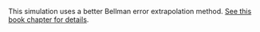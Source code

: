 This simulation uses a better Bellman error extrapolation method. [See this book chapter for details](https://www.sciencedirect.com/science/article/pii/B9780128052464000082).
